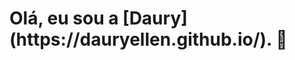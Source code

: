 <p align="center">
  <h1>Olá, eu sou a [Daury](https://dauryellen.github.io/). 👋</h1>
<p align="center">
